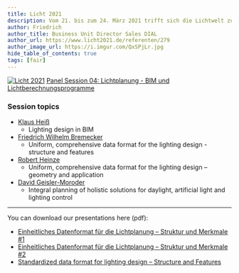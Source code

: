 ```yaml
---
title: Licht 2021
description: Vom 21. bis zum 24. März 2021 trifft sich die Lichtwelt zum 24. europäischen Lichtkongress LICHT2021
author: Friedrich
author_title: Business Unit Director Sales DIAL
author_url: https://www.licht2021.de/referenten/279
author_image_url: https://i.imgur.com/QxSPjLr.jpg
hide_table_of_contents: true
tags: [fair]
---
```


[![Licht 2021](https://i.imgur.com/i9GM4Sn.jpg)](https://www.licht2021.de/panel-session/04-lichtplanung-bim-und-lichtberechnungsprogramme)
[Panel Session 04: Lichtplanung - BIM und Lichtberechnungsprogramme](https://www.licht2021.de/panel-session/04-lichtplanung-bim-und-lichtberechnungsprogramme)

<!--truncate-->

### Session topics

- [Klaus Heiß](https://www.licht2021.de/referenten/322)
  - Lighting design in BIM
- [Friedrich Wilhelm Bremecker](https://www.licht2021.de/referenten/279)
  - Uniform, comprehensive data format for the lighting design - structure and features
- [Robert Heinze](https://www.licht2021.de/referenten/265)
  - Uniform, comprehensive data format for the lighting design – geometry and application
- [David Geisler-Moroder](https://www.licht2021.de/referenten/361)
  - Integral planning of holistic solutions for daylight, artificial light and lighting control

---

You can download our presentations here (pdf):

- [Einheitliches Datenformat für die Lichtplanung – Struktur und Merkmale #1](https://b2b.dial.de/index.php/s/Zqf6anpfgYtiHLG)
- [Einheitliches Datenformat für die Lichtplanung – Struktur und Merkmale #2](https://b2b.dial.de/index.php/s/D6GDvuhEpwe2xE9)
- [Standardized data format for lighting design – Structure and Features](https://b2b.dial.de/index.php/s/TfiBtC6hFgWmYXn)
